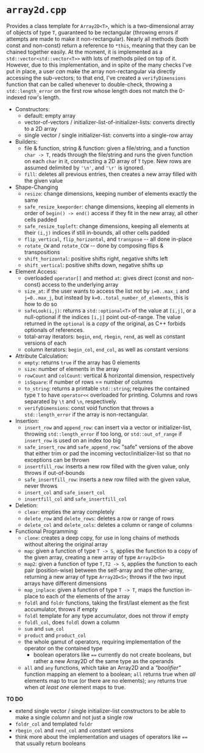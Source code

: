 # `array2d.cpp`

Provides a class template for `Array2D<T>`, which is a two-dimensional array of objects of type `T`, guaranteed to be rectangular (throwing errors if attempts are made to make it non-rectangular). Nearly all methods (both const and non-const) return a reference to `*this`, meaning that they can be chained together easily.
At the moment, it is implemented as a `std::vector<std::vector<T>>` with lots of methods piled on top of it. However, due to this implementation, and in spite of the many checks I've put in place, a user *can* make the array non-rectangular via directly accessing the sub-vectors; to that end, I've created a `verifyDimensions` function that can be called whenever to double-check, throwing a `std::length_error` on the first row whose length does not match the 0-indexed row's length.

  * Constructors:
    * default: empty array
    * vector-of-vectors / initializer-list-of-initializer-lists: converts directly to a 2D array
    * single vector / single initializer-list: converts into a single-row array
  * Builders:
    * file & function, string & function: given a file/string, and a function `char -> T`, reads through the file/string and runs the given function on each `char` in it, constructing a 2D array of `T` type. New rows are assumed delimited by `'\n'`, and `'\r'` is ignored.
    * `fill`: deletes all previous entries, then creates a new array filled with the given value
  * Shape-Changing
    * `resize`: change dimensions, keeping number of elements exactly the same
    * `safe_resize_keeporder`: change dimensions, keeping all elements in order of `begin() -> end()` access if they fit in the new array, all other cells padded
    * `safe_resize_topleft`: change dimensions, keeping all elements at their `(i,j)` indices if still in-bounds, all other cells padded
    * `flip_vertical`, `flip_horizontal`, and `transpose` -- all done in-place
    * `rotate_CW` and `rotate_CCW` -- done by composing flips & transpositions
    * `shift_horizontal`: positive shifts right, negative shifts left
    * `shift_vertical`: positive shifts down, negative shifts up
  * Element Access:
    * overloaded `operator[]` and method `at`: gives direct (const and non-const) access to the underlying array
    * `size_at`: if the user wants to access the list not by `i=0..max_i` and `j=0..max_j`, but instead by `k=0..total_number_of_elements`, this is how to do so
    * `safeLook(i,j)`: returns a `std::optional<T>` of the value at `[i,j]`, or a null-optional if the indices `[i,j]` point out-of-range. The value returned in the `optional` is a *copy* of the original, as C++ forbids optionals of references.
    * total-array iterators: `begin`, `end`, `rbegin`, `rend`, as well as `c`onstant versions of each
    * column iterators: `begin_col`, `end_col`, as well as `c`onstant versions
  * Attribute Calculation:
    * `empty`: returns `true` if the array has 0 elements
    * `size`: number of elements in the array
    * `rowCount` and `colCount`: vertical & horizontal dimension, respectively
    * `isSquare`: if number of rows == number of columns
    * `to_string`: returns a printable `std::string`; requires the contained type `T` to have `operator<<` overloaded for printing. Columns and rows separated by `\t` and `\n`, respectively.
    * `verifyDimensions`: const void function that throws a `std::length_error` if the array is non-rectangular.
  * Insertion:
    * `insert_row` and `append_row`: can insert via a vector or initializer-list, throwing `std::length_error` if too long, or `std::out_of_range` if `insert_row` is used on an index too big
    * `safe_insert_row` and `safe_append_row`: "safe" versions of the above that either trim or pad the incoming vector/initializer-list so that no exceptions can be thrown
    * `insertfill_row`: inserts a new row filled with the given value, only throws if out-of-bounds
    * `safe_insertfill_row`: inserts a new row filled with the given value, never throws
    * `insert_col` and `safe_insert_col`
    * `insertfill_col` and `safe_insertfill_col`
  * Deletion:
    * `clear`: empties the array completely
    * `delete_row` and `delete_rows`: deletes a row or range of rows
    * `delete_col` and `delete_cols`: deletes a column or range of columns
  * Functional Programming:
    * `clone`: creates a deep copy, for use in long chains of methods without altering the original array
    * `map`: given a function of type `T -> S`, applies the function to a copy of the given array, creating a new array of type `Array2D<S>`
    * `map2`: given a function of type `T,T2 -> S`, applies the function to each pair (position-wise) between the self-array and the other-array, returning a new array of type `Array2D<S>`; throws if the two input arrays have different dimensions
    * `map_inplace`: given a function of type `T -> T`, maps the function in-place to each of the elements of the array
    * `foldl` and `foldr` functions, taking the first/last element as the first accumulator, throws if empty
    * `foldl` template for any type accumulator, does not throw if empty
    * `foldl_col`, does `foldl` down a column
    * `sum` and `sum_col`
    * `product` and `product_col`
    * the whole gamut of operators, requiring implementation of the operator on the contained type
      * boolean operators like `==` currently do not create booleans, but rather a new Array2D of the same type as the operands
    * `all` and `any` functions, which take an Array2D and a *"boolifier"* function mapping an element to a boolean; `all` returns true when *all* elements map to true (or there are no elements); `any` returns true when *at least one* element maps to true.
      
**TO DO**
  * extend single vector / single initializer-list constructors to be able to make a single *column* and not just a single row
  * `foldr_col` and templated `foldr`
  * `rbegin_col` and `rend_col` and `c`onstant versions
  * think more about the implementation and usages of operators like `==` that usually return booleans
